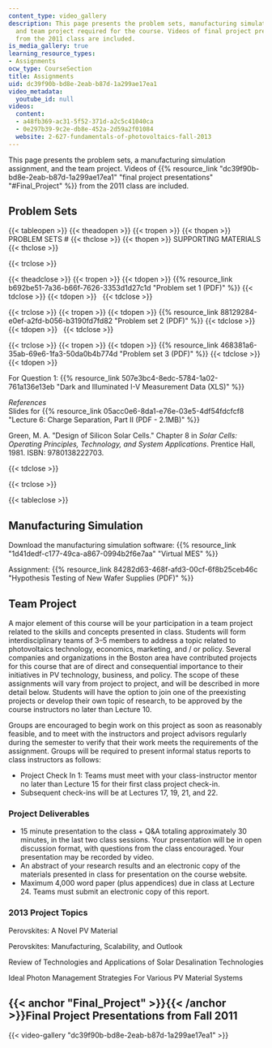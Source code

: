 ```yaml
---
content_type: video_gallery
description: This page presents the problem sets, manufacturing simulation assignment,
  and team project required for the course. Videos of final project presentations
  from the 2011 class are included.
is_media_gallery: true
learning_resource_types:
- Assignments
ocw_type: CourseSection
title: Assignments
uid: dc39f90b-bd8e-2eab-b87d-1a299ae17ea1
video_metadata:
  youtube_id: null
videos:
  content:
  - a48fb369-ac31-5f52-371d-a2c5c41040ca
  - 0e297b39-9c2e-db8e-452a-2d59a2f01084
  website: 2-627-fundamentals-of-photovoltaics-fall-2013
---
```


This page presents the problem sets, a manufacturing simulation assignment, and the team project. Videos of {{% resource_link "dc39f90b-bd8e-2eab-b87d-1a299ae17ea1" "final project presentations" "#Final_Project" %}} from the 2011 class are included.

Problem Sets
------------

{{< tableopen >}}
{{< theadopen >}}
{{< tropen >}}
{{< thopen >}}
PROBLEM SETS #
{{< thclose >}}
{{< thopen >}}
SUPPORTING MATERIALS
{{< thclose >}}

{{< trclose >}}

{{< theadclose >}}
{{< tropen >}}
{{< tdopen >}}
{{% resource_link b692be51-7a36-b66f-7626-3353d1d27c1d "Problem set 1 (PDF)" %}}
{{< tdclose >}}
{{< tdopen >}}
 
{{< tdclose >}}

{{< trclose >}}
{{< tropen >}}
{{< tdopen >}}
{{% resource_link 88129284-e0ef-a2fd-b056-b3190fd7fd82 "Problem set 2 (PDF)" %}}
{{< tdclose >}}
{{< tdopen >}}
 
{{< tdclose >}}

{{< trclose >}}
{{< tropen >}}
{{< tdopen >}}
{{% resource_link 468381a6-35ab-69e6-1fa3-50da0b4b774d "Problem set 3 (PDF)" %}}
{{< tdclose >}}
{{< tdopen >}}


For Question 1: {{% resource_link 507e3bc4-8edc-5784-1a02-761a136e13eb "Dark and Illuminated I-V Measurement Data (XLS)" %}}

_References_  
Slides for {{% resource_link 05acc0e6-8da1-e76e-03e5-4df54fdcfcf8 "Lecture 6: Charge Separation, Part II (PDF - 2.1MB)" %}}

Green, M. A. "Design of Silicon Solar Cells." Chapter 8 in _Solar Cells: Operating Principles, Technology, and System Applications_. Prentice Hall, 1981. ISBN: 9780138222703.


{{< tdclose >}}

{{< trclose >}}

{{< tableclose >}}

Manufacturing Simulation
------------------------

Download the manufacturing simulation software: {{% resource_link "1d41dedf-c177-49ca-a867-0994b2f6e7aa" "Virtual MES" %}}

Assignment: {{% resource_link 84282d63-468f-afd3-00cf-6f8b25ceb46c "Hypothesis Testing of New Wafer Supplies (PDF)" %}}

Team Project
------------

A major element of this course will be your participation in a team project related to the skills and concepts presented in class. Students will form interdisciplinary teams of 3–5 members to address a topic related to photovoltaics technology, economics, marketing, and / or policy. Several companies and organizations in the Boston area have contributed projects for this course that are of direct and consequential importance to their initiatives in PV technology, business, and policy. The scope of these assignments will vary from project to project, and will be described in more detail below. Students will have the option to join one of the preexisting projects or develop their own topic of research, to be approved by the course instructors no later than Lecture 10.

Groups are encouraged to begin work on this project as soon as reasonably feasible, and to meet with the instructors and project advisors regularly during the semester to verify that their work meets the requirements of the assignment. Groups will be required to present informal status reports to class instructors as follows:

*   Project Check In 1: Teams must meet with your class-instructor mentor no later than Lecture 15 for their first class project check-in.
*   Subsequent check-ins will be at Lectures 17, 19, 21, and 22.

### Project Deliverables

*   15 minute presentation to the class + Q&A totaling approximately 30 minutes, in the last two class sessions. Your presentation will be in open discussion format, with questions from the class encouraged. Your presentation may be recorded by video.
*   An abstract of your research results and an electronic copy of the materials presented in class for presentation on the course website.
*   Maximum 4,000 word paper (plus appendices) due in class at Lecture 24. Teams must submit an electronic copy of this report.

### 2013 Project Topics

Perovskites: A Novel PV Material

Perovskites: Manufacturing, Scalability, and Outlook

Review of Technologies and Applications of Solar Desalination Technologies

Ideal Photon Management Strategies For Various PV Material Systems

{{< anchor "Final_Project" >}}{{< /anchor >}}Final Project Presentations from Fall 2011
---------------------------------------------------------------------------------------

{{< video-gallery "dc39f90b-bd8e-2eab-b87d-1a299ae17ea1" >}}

